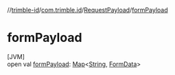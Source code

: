 //[trimble-id](../../../index.md)/[com.trimble.id](../index.md)/[RequestPayload](index.md)/[formPayload](form-payload.md)

# formPayload

[JVM]\
open val [formPayload](form-payload.md): [Map](https://docs.oracle.com/javase/8/docs/api/java/util/Map.html)&lt;[String](https://docs.oracle.com/javase/8/docs/api/java/lang/String.html), [FormData](../-form-data/index.md)&gt;
